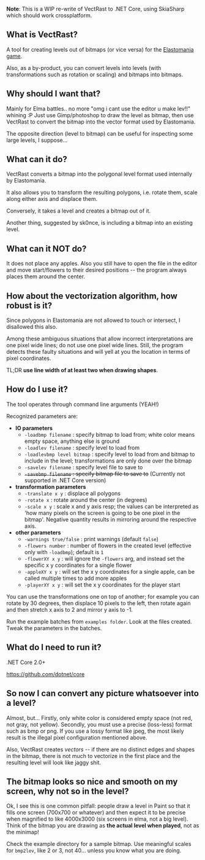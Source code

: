 **Note**: This is a WIP re-write of VectRast to .NET Core, using SkiaSharp which should work crossplatform.

## What is VectRast?

A tool for creating levels out of bitmaps (or vice versa) for the [Elastomania game](http://www.moposite.com).

Also, as a by-product, you can convert levels into levels (with transformations such as rotation or scaling) and bitmaps into bitmaps.

## Why should I want that?

Mainly for Elma battles.. no more "omg i cant use the editor u make lev!!" whining :P
Just use Gimp/photoshop to draw the level as bitmap, then use VectRast to convert the bitmap into the vector format used by Elastomania.

The opposite direction (level to bitmap) can be useful for inspecting some large levels, I suppose...

## What can it do?

VectRast converts a bitmap into the polygonal level format used internally by Elastomania.

It also allows you to transform the resulting polygons, i.e. rotate them, scale along either axis and displace them.

Conversely, it takes a level and creates a bitmap out of it.

Another thing, suggested by sk0nce, is including a bitmap into an existing level.

## What can it NOT do?

It does not place any apples.
Also you still have to open the file in the editor and move start/flowers to their desired positions -- the program always places them around the center.

## How about the vectorization algorithm, how robust is it?

Since polygons in Elastomania are not allowed to touch or intersect, I disallowed this also.

Among these ambiguous situations that allow incorrect interpretations are one pixel wide lines; do not use one pixel wide lines.
Still, the program detects these faulty situations and will yell at you the location in terms of pixel coordinates.

TL;DR **use line width of at least two when drawing shapes**.

## How do I use it?

The tool operates through command line arguments (YEAH!)

Recognized parameters are:

* **IO parameters**
  * `-loadbmp filename` : specify bitmap to load from; white color means empty space, anything else is ground
  * `-loadlev filename` : specify level to load from
  * `-loadlevbmp level bitmap` : specify level to load from and bitmap to include in the level; transformations are only done over the bitmap<br>
  * `-savelev filename` : specify level file to save to
  * ~~`-savebmp filename` : specify bitmap file to save to~~ (Currently not supported in .NET Core version)
* **transformation parameters**
  * `-translate x y` : displace all polygons
  * `-rotate x` : rotate around the center (in degrees)
  * `-scale x y` : scale x and y axis resp; the values can be interpreted as 'how many pixels on the screen is going to be one pixel in the bitmap'. Negative quantity results in mirroring around the respective axis.
* **other parameters**
  * `-warnings true/false` : print warnings (default `false`)
  * `-flowers number` : number of flowers in the created level (effective only with `-loadbmp`); default is `1`
  * `-flowerXY x y` : will ignore the `-flowers` arg, and instead set the specific x y coordinates for a single flower
  * `-appleXY x y` : will set the x y coordinates for a single apple, can be called multiple times to add more apples
  * `-playerXY x y` : will set the x y coordinates for the player start

You can use the transformations one on top of another; for example you can rotate by 30 degrees, then displace 10 pixels to the left, then rotate again and then stretch x axis to 2 and mirror y axis to -1.

Run the example batches from `examples folder`. Look at the files created. Tweak the parameters in the batches.

## What do I need to run it?

.NET Core 2.0+

https://github.com/dotnet/core

## So now I can convert any picture whatsoever into a level?

Almost, but... Firstly, only white color is considered empty space (not red, not gray, not yellow).
Secondly, you must use a precise (loss-less) format such as bmp or png.
If you use a lossy format like jpeg, the most likely result is the illegal pixel configuration mentioned above.

Also, VectRast creates _vectors_ -- if there are no distinct edges and shapes in the bitmap,
there is not much to vectorize in the first place and the resulting level will look like jaggy shit.

## The bitmap looks so nice and smooth on my screen, why not so in the level?

Ok, I see this is one common pitfall: people draw a level in Paint so that it fills
one screen (700x700 or whatever) and then expect it to be precise when magnified
to like 4000x3000 (six screens in elma, not a big level). Think of the bitmap
you are drawing as **the actual level when played**, not as the minimap!

Check the example directory for a sample bitmap. Use meaningful scales for `bmp2lev`, like 2 or 3, not 40... unless you know what you are doing.
